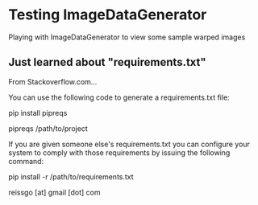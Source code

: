 # Testing ImageDataGenerator

Playing with ImageDataGenerator to view some sample warped images 


## Just learned about "requirements.txt"

From Stackoverflow.com...
 
You can use the following code to generate a requirements.txt file:

pip install pipreqs

pipreqs /path/to/project

If you are given someone else's requirements.txt you can configure your system to comply with those requirements by issuing the following command:

pip install -r /path/to/requirements.txt


reissgo [at] gmail [dot] com
